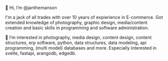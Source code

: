 👋 Hi, I’m @janthemanson

I'm a jack of all trades with over 10 years of expierience in E-commerce. Got extended knowledge of photography, graphic design, media/content creation and basic skills in programming and software administration.

👀 I’m interested in photography, media design, content design, content structures, erp software, python, data structures, data modeling, api programming, (multi model) databases and more. Especially interested in svelte, fastapi, arangodb, edgedb.


<!---
janthemanson/janthemanson is a ✨ special ✨ repository because its `README.md` (this file) appears on your GitHub profile.
You can click the Preview link to take a look at your changes.
--->
